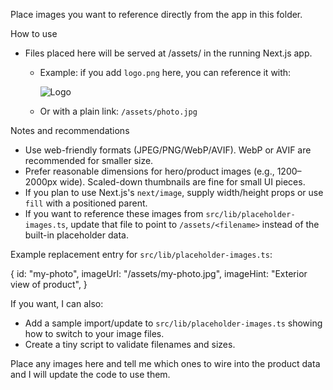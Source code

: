Place images you want to reference directly from the app in this folder.

How to use

- Files placed here will be served at /assets/<filename> in the running Next.js app.
  - Example: if you add `logo.png` here, you can reference it with:

    <Image src="/assets/logo.png" alt="Logo" width={800} height={600} />

  - Or with a plain link: `/assets/photo.jpg`

Notes and recommendations

- Use web-friendly formats (JPEG/PNG/WebP/AVIF). WebP or AVIF are recommended for smaller size.
- Prefer reasonable dimensions for hero/product images (e.g., 1200–2000px wide). Scaled-down thumbnails are fine for small UI pieces.
- If you plan to use Next.js's `next/image`, supply width/height props or use `fill` with a positioned parent.
- If you want to reference these images from `src/lib/placeholder-images.ts`, update that file to point to `/assets/<filename>` instead of the built-in placeholder data.

Example replacement entry for `src/lib/placeholder-images.ts`:

  {
    id: "my-photo",
    imageUrl: "/assets/my-photo.jpg",
    imageHint: "Exterior view of product",
  }

If you want, I can also:
- Add a sample import/update to `src/lib/placeholder-images.ts` showing how to switch to your image files.
- Create a tiny script to validate filenames and sizes.

Place any images here and tell me which ones to wire into the product data and I will update the code to use them.
